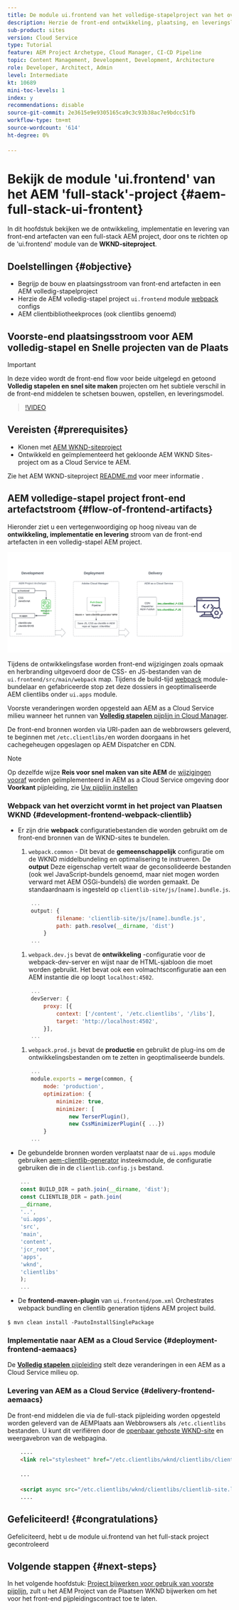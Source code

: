 ```yaml
---
title: De module ui.frontend van het volledige-stapelproject van het overzicht
description: Herzie de front-end ontwikkeling, plaatsing, en leveringslevenscyclus van een op beproefd-gebaseerd volledig-stapel AEM Sites Project.
sub-product: sites
version: Cloud Service
type: Tutorial
feature: AEM Project Archetype, Cloud Manager, CI-CD Pipeline
topic: Content Management, Development, Development, Architecture
role: Developer, Architect, Admin
level: Intermediate
kt: 10689
mini-toc-levels: 1
index: y
recommendations: disable
source-git-commit: 2e3615e9e9305165ca9c3c93b38ac7e9bdcc51fb
workflow-type: tm+mt
source-wordcount: '614'
ht-degree: 0%

---
```



# Bekijk de module &#39;ui.frontend&#39; van het AEM &#39;full-stack&#39;-project {#aem-full-stack-ui-frontent}

In dit hoofdstuk bekijken we de ontwikkeling, implementatie en levering van front-end artefacten van een full-stack AEM project, door ons te richten op de &#39;ui.frontend&#39; module van de __WKND-siteproject__.


## Doelstellingen {#objective}

* Begrijp de bouw en plaatsingsstroom van front-end artefacten in een AEM volledig-stapelproject
* Herzie de AEM volledig-stapel project `ui.frontend` module [webpack](https://webpack.js.org/) configs
* AEM clientbibliotheekproces (ook clientlibs genoemd)

## Voorste-end plaatsingsstroom voor AEM volledig-stapel en Snelle projecten van de Plaats

>[!IMPORTANT]
>
>In deze video wordt de front-end flow voor beide uitgelegd en getoond **Volledig stapelen en snel site maken** projecten om het subtiele verschil in de front-end middelen te schetsen bouwen, opstellen, en leveringsmodel.

>[!VIDEO](https://video.tv.adobe.com/v/3409344/)

## Vereisten {#prerequisites}


* Klonen met [AEM WKND-siteproject](https://github.com/adobe/aem-guides-wknd)
* Ontwikkeld en geïmplementeerd het gekloonde AEM WKND Sites-project om as a Cloud Service te AEM.

Zie het AEM WKND-siteproject [README.md](https://github.com/adobe/aem-guides-wknd/blob/main/README.md) voor meer informatie .

## AEM volledige-stapel project front-end artefactstroom {#flow-of-frontend-artifacts}

Hieronder ziet u een vertegenwoordiging op hoog niveau van de __ontwikkeling, implementatie en levering__ stroom van de front-end artefacten in een volledig-stapel AEM project.

![Ontwikkeling, implementatie en levering van front-end artefacten](assets/Dev-Deploy-Delivery-AEM-Project.png)


Tijdens de ontwikkelingsfase worden front-end wijzigingen zoals opmaak en herbranding uitgevoerd door de CSS- en JS-bestanden van de `ui.frontend/src/main/webpack` map. Tijdens de build-tijd [webpack](https://webpack.js.org/) module-bundelaar en gefabriceerde stop zet deze dossiers in geoptimaliseerde AEM clientlibs onder `ui.apps` module.

Voorste veranderingen worden opgesteld aan AEM as a Cloud Service milieu wanneer het runnen van [__Volledig stapelen__ pijplijn in Cloud Manager](https://experienceleague.adobe.com/docs/experience-manager-cloud-service/content/implementing/using-cloud-manager/cicd-pipelines/introduction-ci-cd-pipelines.html).

De front-end bronnen worden via URI-paden aan de webbrowsers geleverd, te beginnen met `/etc.clientlibs/`en worden doorgaans in het cachegeheugen opgeslagen op AEM Dispatcher en CDN.


>[!NOTE]
>
> Op dezelfde wijze __Reis voor snel maken van site AEM__ de [wijzigingen vooraf](https://experienceleague.adobe.com/docs/experience-manager-cloud-service/content/sites/administering/site-creation/quick-site/customize-theme.html) worden geïmplementeerd in AEM as a Cloud Service omgeving door __Voorkant__ pijpleiding, zie [Uw pijplijn instellen](https://experienceleague.adobe.com/docs/experience-manager-cloud-service/content/sites/administering/site-creation/quick-site/pipeline-setup.html)

### Webpack van het overzicht vormt in het project van Plaatsen WKND {#development-frontend-webpack-clientlib}

* Er zijn drie __webpack__ configuratiebestanden die worden gebruikt om de front-end bronnen van de WKND-sites te bundelen.

   1. `webpack.common` - Dit bevat de __gemeenschappelijk__ configuratie om de WKND middelbundeling en optimalisering te instrueren. De __output__ Deze eigenschap vertelt waar de geconsolideerde bestanden (ook wel JavaScript-bundels genoemd, maar niet mogen worden verward met AEM OSGi-bundels) die worden gemaakt. De standaardnaam is ingesteld op `clientlib-site/js/[name].bundle.js`.

   ```javascript
       ...
       output: {
               filename: 'clientlib-site/js/[name].bundle.js',
               path: path.resolve(__dirname, 'dist')
           }
       ...    
   ```

   1. `webpack.dev.js` bevat de __ontwikkeling__ -configuratie voor de webpack-dev-server en wijst naar de HTML-sjabloon die moet worden gebruikt. Het bevat ook een volmachtsconfiguratie aan een AEM instantie die op loopt `localhost:4502`.

   ```javascript
       ...
       devServer: {
           proxy: [{
               context: ['/content', '/etc.clientlibs', '/libs'],
               target: 'http://localhost:4502',
           }],
       ...    
   ```

   1. `webpack.prod.js` bevat de __productie__ en gebruikt de plug-ins om de ontwikkelingsbestanden om te zetten in geoptimaliseerde bundels.

   ```javascript
       ...
       module.exports = merge(common, {
           mode: 'production',
           optimization: {
               minimize: true,
               minimizer: [
                   new TerserPlugin(),
                   new CssMinimizerPlugin({ ...})
           }
       ...    
   ```


* De gebundelde bronnen worden verplaatst naar de `ui.apps` module gebruiken [aem-clientlib-generator](https://www.npmjs.com/package/aem-clientlib-generator) insteekmodule, de configuratie gebruiken die in de `clientlib.config.js` bestand.

```javascript
    ...
    const BUILD_DIR = path.join(__dirname, 'dist');
    const CLIENTLIB_DIR = path.join(
    __dirname,
    '..',
    'ui.apps',
    'src',
    'main',
    'content',
    'jcr_root',
    'apps',
    'wknd',
    'clientlibs'
    );
    ...
```

* De __frontend-maven-plugin__ van `ui.frontend/pom.xml` Orchestrates webpack bundling en clientlib generation tijdens AEM project build.

`$ mvn clean install -PautoInstallSinglePackage`

### Implementatie naar AEM as a Cloud Service {#deployment-frontend-aemaacs}

De [__Volledig stapelen__ pijpleiding](https://experienceleague.adobe.com/docs/experience-manager-cloud-service/content/implementing/using-cloud-manager/cicd-pipelines/introduction-ci-cd-pipelines.html?#full-stack-pipeline) stelt deze veranderingen in een AEM as a Cloud Service milieu op.


### Levering van AEM as a Cloud Service {#delivery-frontend-aemaacs}

De front-end middelen die via de full-stack pijpleiding worden opgesteld worden geleverd van de AEMPlaats aan Webbrowsers als `/etc.clientlibs` bestanden. U kunt dit verifiëren door de [openbaar gehoste WKND-site](https://wknd.site/content/wknd/us/en.html) en weergavebron van de webpagina.

```html
    ....
    <link rel="stylesheet" href="/etc.clientlibs/wknd/clientlibs/clientlib-site.lc-181cd4102f7f49aa30eea548a7715c31-lc.min.css" type="text/css">

    ...

    <script async src="/etc.clientlibs/wknd/clientlibs/clientlib-site.lc-d4e7c03fe5c6a405a23b3ca1cc3dcd3d-lc.min.js"></script>
    ....
```

## Gefeliciteerd! {#congratulations}

Gefeliciteerd, hebt u de module ui.frontend van het full-stack project gecontroleerd

## Volgende stappen {#next-steps}

In het volgende hoofdstuk: [Project bijwerken voor gebruik van voorste pijplijn](update-project.md), zult u het AEM Project van de Plaatsen WKND bijwerken om het voor het front-end pijpleidingscontract toe te laten.
